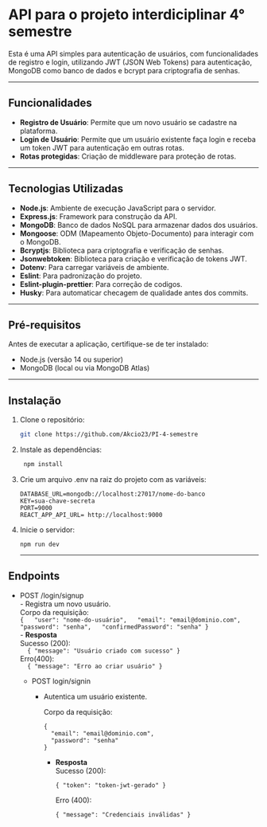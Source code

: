 # API para o projeto interdiciplinar 4° semestre 

Esta é uma API simples para autenticação de usuários, com funcionalidades de registro e login, utilizando JWT (JSON Web Tokens) para autenticação, MongoDB como banco de dados e bcrypt para criptografia de senhas.

---

## Funcionalidades
- **Registro de Usuário**: Permite que um novo usuário se cadastre na plataforma.
- **Login de Usuário**: Permite que um usuário existente faça login e receba um token JWT para autenticação em outras rotas.
- **Rotas protegidas**: Criação de middleware para proteção de rotas.

---

## Tecnologias Utilizadas
- **Node.js**: Ambiente de execução JavaScript para o servidor.
- **Express.js**: Framework para construção da API.
- **MongoDB**: Banco de dados NoSQL para armazenar dados dos usuários.
- **Mongoose**: ODM (Mapeamento Objeto-Documento) para interagir com o MongoDB.
- **Bcryptjs**: Biblioteca para criptografia e verificação de senhas.
- **Jsonwebtoken**: Biblioteca para criação e verificação de tokens JWT.
- **Dotenv**: Para carregar variáveis de ambiente.
- **Eslint**: Para padronização do projeto.
- **Eslint-plugin-prettier**: Para correção de codigos.
- **Husky**: Para automaticar checagem de qualidade antes dos commits.

---

## Pré-requisitos
Antes de executar a aplicação, certifique-se de ter instalado:
- Node.js (versão 14 ou superior)
- MongoDB (local ou via MongoDB Atlas)

---

## Instalação
1. Clone o repositório:
   ```bash
   git clone https://github.com/Akcio23/PI-4-semestre
   ```

2. Instale as dependências:
   ```javascript
    npm install
   ```
3. Crie um arquivo .env na raiz do projeto com as variáveis:
   ```
   DATABASE_URL=mongodb://localhost:27017/nome-do-banco
   KEY=sua-chave-secreta
   PORT=9000
   REACT_APP_API_URL= http://localhost:9000
   ```
4. Inicie o servidor:
   ```
   npm run dev
   ```
   ---
   
## Endpoints

- POST /login/signup  
       - Registra um novo usuário.  
             Corpo da requisição:  
       ```
       {  
       "user": "nome-do-usuário",  
       "email": "email@dominio.com",  
       "password": "senha",  
       "confirmedPassword": "senha"
       }  
       ```  
            - **Resposta**  
                  Sucesso (200):  
       ```  
       { "message": "Usuário criado com sucesso" }  
       ```    
                    Erro(400):  
       ```  
       { "message": "Erro ao criar usuário" }  
       ```    
  - POST login/signin
    
       - Autentica um usuário existente.
         
            Corpo da requisição:
         ```
         {  
           "email": "email@dominio.com",  
           "password": "senha"  
         }
         ```  
           - **Resposta**  
                  Sucesso (200):  
             ```
             { "token": "token-jwt-gerado" }  
             ```  
               Erro (400):
             ```
             { "message": "Credenciais inválidas" }
             ``` 
           
          
